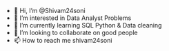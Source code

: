- 👋 Hi, I’m @Shivam24soni
- 👀 I’m interested in Data Analyst Problems
- 🌱 I’m currently learning SQL Python & Data cleaning
- 💞️ I’m looking to collaborate on good people
- 📫 How to reach me shivam24soni

<!---
Shivam24soni/Shivam24soni is a ✨ special ✨ repository because its `README.md` (this file) appears on your GitHub profile.
You can click the Preview link to take a look at your changes.
--->
